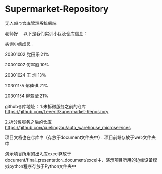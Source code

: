 # Supermarket-Repository
无人超市仓库管理系统后端

老师好：
以下是我们实训小组及仓库信息：

实训小组成员：

20301002 党田乐 21%

20301007 何军庭 19%

20301024 王  圳 18%

20301155 邹佳琪 21%

20301164 柳萱莹 21%


github仓库地址：
1.未拆微服务之前的仓库
https://github.com/Leeerll/Supermarket-Repository

2.拆分微服务之后的仓库
https://github.com/xuelingzou/auto_warehouse_microservices

项目文档也在仓库中（存放于document文件夹中），项目前端存放于web文件夹中

演示项目所用的出入库excel存放于document/final_presentation_document/excel中，演示项目所用的边缘设备模拟python程序存放于Python文件夹中


